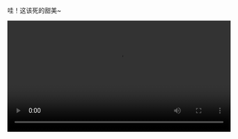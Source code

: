  哇！这该死的甜美~
 
 
 <video src="be4a73a6def89a054b45161ab6775c0d.mp4" controls="controls" width="100%" height="auto"/>


 
 

